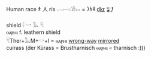 Human race 𐀪 人 ris 𓂋𓍿𓏏𓀀𓏥 = 𐩹𐩫𐩧‎ [ḏkr](https://en.wiktionary.org/wiki/Reconstruction:Proto-Semitic/%C3%B0ikar-) 𒍑  

  shield  𓇋 𓎡 𓅓 𓄛  
ⲑⲁⲣⲙⲓ 	 	f. leathern shield  
𓄛Ther+𓅓M+𓎡+I = ⲑⲁⲣⲙⲓ   [wrong-way](wrong-way) [mirrored](mirrored)  
cuirass (der Kürass = Brustharnisch ⲑⲁⲣⲙⲓ ⋍ tharnisch :)))  
